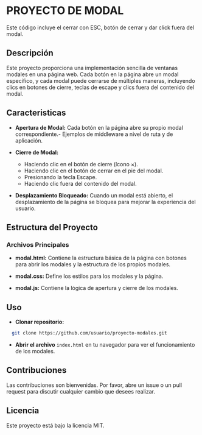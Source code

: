 # PROYECTO DE MODAL

Este código incluye el cerrar con ESC, botón de cerrar y dar click fuera del modal.

## Descripción

Este proyecto proporciona una implementación sencilla de ventanas modales en una página web. Cada botón en la página abre un modal específico, y cada modal puede cerrarse de múltiples maneras, incluyendo clics en botones de cierre, teclas de escape y clics fuera del contenido del modal.

## Caracteristicas

- **Apertura de Modal:** Cada botón en la página abre su propio modal correspondiente.- Ejemplos de middleware a nivel de ruta y de aplicación.

- **Cierre de Modal:**
  - Haciendo clic en el botón de cierre (ícono &times;).
  - Haciendo clic en el botón de cerrar en el pie del modal.
  - Presionando la tecla Escape.
  - Haciendo clic fuera del contenido del modal.

- **Desplazamiento Bloqueado:** Cuando un modal está abierto, el desplazamiento de la página se bloquea para mejorar la experiencia del usuario.

## Estructura del Proyecto

### Archivos Principales

- **modal.html:** Contiene la estructura básica de la página con botones para abrir los modales y la estructura de los propios modales.

- **modal.css:** Define los estilos para los modales y la página.

- **modal.js:** Contiene la lógica de apertura y cierre de los modales.

## Uso

- **Clonar repositorio:**
```bash
  git clone https://github.com/usuario/proyecto-modales.git
```

- **Abrir el archivo** `index.html` en tu navegador para ver el funcionamiento de los modales.

## Contribuciones
Las contribuciones son bienvenidas. Por favor, abre un issue o un pull request para discutir cualquier cambio que desees realizar.

## Licencia
Este proyecto está bajo la licencia MIT.